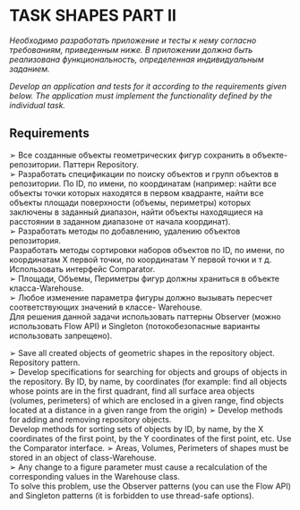 # TASK SHAPES PART II

*Необходимо разработать приложение и тесты к нему согласно требованиям, приведенным ниже. В приложении должна быть реализована функциональность, 
определенная индивидуальным заданием.*<br/>

*Develop an application and tests for it according to the requirements given below. The application must implement 
the functionality defined by the individual task.*<br/>

## Requirements

➢ Все созданные объекты геометрических фигур сохранить в объекте-репозитории. Паттерн Repository.<br/>
➢ Разработать спецификации по поиску объектов и групп объектов в репозитории. По ID, по имени, по координатам (например: найти все объекты точки которых находятся в первом квадранте, найти все объекты площади поверхности (объемы, периметры) которых заключены в заданный диапазон, найти объекты находящиеся на расстоянии в заданном диапазоне от начала координат).<br/>
➢ Разработать методы по добавлению, удалению объектов репозитория.<br/>
Разработать методы сортировки наборов объектов по ID, по имени, по координатам Х первой точки, по координатам Y первой точки и т д. Использовать интерфейс Comparator.<br/>
➢ Площади, Объемы, Периметры фигур должны храниться в объекте класса-Warehouse.<br/>
➢ Любое изменение параметра фигуры должно вызывать пересчет соответствующих значений в классе- Warehouse.<br/>
Для решения данной задачи использовать паттерны Observer (можно использовать Flow API) и Singleton (потокобезопасные варианты использовать запрещено).<br/>

➢ Save all created objects of geometric shapes in the repository object. Repository pattern.<br/>
➢ Develop specifications for searching for objects and groups of objects in the repository. By ID, by name, by coordinates (for example: find all objects whose points are in the first quadrant, find all surface area objects (volumes, perimeters) of which are enclosed in a given range, find objects located at a distance in a given range from the origin)
➢ Develop methods for adding and removing repository objects.<br/>
Develop methods for sorting sets of objects by ID, by name, by the X coordinates of the first point, by the Y coordinates of the first point, etc. Use the Comparator interface.
➢ Areas, Volumes, Perimeters of shapes must be stored in an object of class-Warehouse.<br/>
➢ Any change to a figure parameter must cause a recalculation of the corresponding values in the Warehouse class.<br/>
To solve this problem, use the Observer patterns (you can use the Flow API) and Singleton patterns (it is forbidden to use thread-safe options).<br/>

